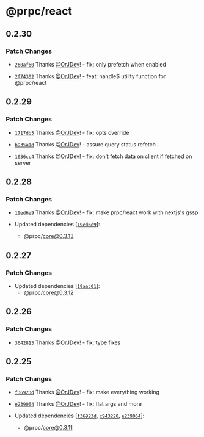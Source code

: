 # @prpc/react

## 0.2.30

### Patch Changes

- [`260af60`](https://github.com/OrJDev/prpc/commit/260af60593ac4b927503fd179d52a8884e9cf9e5) Thanks [@OrJDev](https://github.com/OrJDev)! - fix: only prefetch when enabled

- [`2f74302`](https://github.com/OrJDev/prpc/commit/2f74302a654a634c1fb2b32f1dea0ee9afbcb638) Thanks [@OrJDev](https://github.com/OrJDev)! - feat: handle$ utility function for @prpc/react

## 0.2.29

### Patch Changes

- [`1717db5`](https://github.com/OrJDev/prpc/commit/1717db5dc0abcfd3b1b49941cd799bf9d651e449) Thanks [@OrJDev](https://github.com/OrJDev)! - fix: opts override

- [`b935a1d`](https://github.com/OrJDev/prpc/commit/b935a1deeace4b80e4f4111b0d40561218252591) Thanks [@OrJDev](https://github.com/OrJDev)! - assure query status refetch

- [`1636cc4`](https://github.com/OrJDev/prpc/commit/1636cc43563a5cdbf664780aca34d02441b4efe9) Thanks [@OrJDev](https://github.com/OrJDev)! - fix: don't fetch data on client if fetched on server

## 0.2.28

### Patch Changes

- [`19ed6e9`](https://github.com/OrJDev/prpc/commit/19ed6e9237256e1ba9ffbc81cd6a0dd0ffe08c0d) Thanks [@OrJDev](https://github.com/OrJDev)! - fix: make prpc/react work with nextjs's gssp

- Updated dependencies [[`19ed6e9`](https://github.com/OrJDev/prpc/commit/19ed6e9237256e1ba9ffbc81cd6a0dd0ffe08c0d)]:
  - @prpc/core@0.3.13

## 0.2.27

### Patch Changes

- Updated dependencies [[`19aac01`](https://github.com/OrJDev/prpc/commit/19aac01e73b012ca888ca556a706d1f63da671c2)]:
  - @prpc/core@0.3.12

## 0.2.26

### Patch Changes

- [`3642813`](https://github.com/OrJDev/prpc/commit/3642813f3fbfad63bd975734a775c081d486d8ea) Thanks [@OrJDev](https://github.com/OrJDev)! - fix: type fixes

## 0.2.25

### Patch Changes

- [`f36923d`](https://github.com/OrJDev/prpc/commit/f36923d5c56f663dc76b30dfa9f40520985ec0c3) Thanks [@OrJDev](https://github.com/OrJDev)! - fix: make everything working

- [`e239064`](https://github.com/OrJDev/prpc/commit/e239064d474b88c9e0457894d4a9de72d32063e8) Thanks [@OrJDev](https://github.com/OrJDev)! - fix: flat args and more

- Updated dependencies [[`f36923d`](https://github.com/OrJDev/prpc/commit/f36923d5c56f663dc76b30dfa9f40520985ec0c3), [`c943220`](https://github.com/OrJDev/prpc/commit/c94322078fbec489feca07c36ea3b21ff98ee05b), [`e239064`](https://github.com/OrJDev/prpc/commit/e239064d474b88c9e0457894d4a9de72d32063e8)]:
  - @prpc/core@0.3.11
